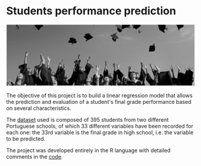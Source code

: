 # Students performance prediction

![students](students.png)

The objective of this project is to build a linear regression model that allows the prediction and evaluation of a student's final grade performance based on several characteristics.

The [dataset](https://archive.ics.uci.edu/ml/datasets/student+performance) used is composed of 395 students from two different Portuguese schools, 
of which 33 different variables have been recorded for each one: the 33rd variable is the final grade in high school, i.e. the variable to be predicted.

The project was developed entirely in the R language with detailed comments in the [code](student_performance.R).
